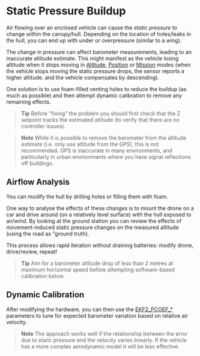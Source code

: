 # Static Pressure Buildup

Air flowing over an enclosed vehicle can cause the *static pressure* to change within the canopy/hull. Depending on the location of holes/leaks in the hull, you can end up with under or overpressure (similar to a wing).

The change in pressure can affect barometer measurements, leading to an inaccurate altitude estimate. This might manifest as the vehicle losing altitude when it stops moving in [Altitude](../flight_modes/altitude_mc.md), [Position](../flight_modes/position_mc.md) or [Mission](../flight_modes/mission.md) modes (when the vehicle stops moving the static pressure drops, the sensor reports a higher altitude. and the vehicle compensates by descending).

One solution is to use foam-filled venting holes to reduce the buildup (as much as possible) and then attempt dynamic calibration to remove any remaining effects.

> **Tip** Before "fixing" the problem you should first check that the Z setpoint tracks the estimated altitude (to verify that there are no controller issues).

<span></span>

> **Note** While it is possible to remove the barometer from the altitude estimate (i.e. only use altitude from the GPS), this is not recommended. GPS is inaccurate in many environments, and particularly in urban environments where you have signal reflections off buildings.

## Airflow Analysis

You can modify the hull by drilling holes or filling them with foam.

One way to analyse the effects of these changes is to mount the drone on a car and drive around (on a relatively level surface) with the hull exposed to air/wind. By looking at the ground station you can review the effects of movement-induced static pressure changes on the measured altitude (using the road as "ground truth).

This process allows rapid iteration without draining batteries: modify drone, drive/review, repeat!

> **Tip** Aim for a barometer altitude drop of less than 2 metres at maximum horizontal speed before attempting software-based calibration below.

## Dynamic Calibration

After modifying the hardware, you can then use the [EKF2_PCOEF_*](../advanced_config/parameter_reference.md#EKF2_PCOEF_XN) parameters to tune for expected barometer variation based on relative air velocity.

> **Note** The approach works well if the relationship between the error due to static pressure and the velocity varies linearly. If the vehicle has a more complex aerodynamic model it will be less effective.